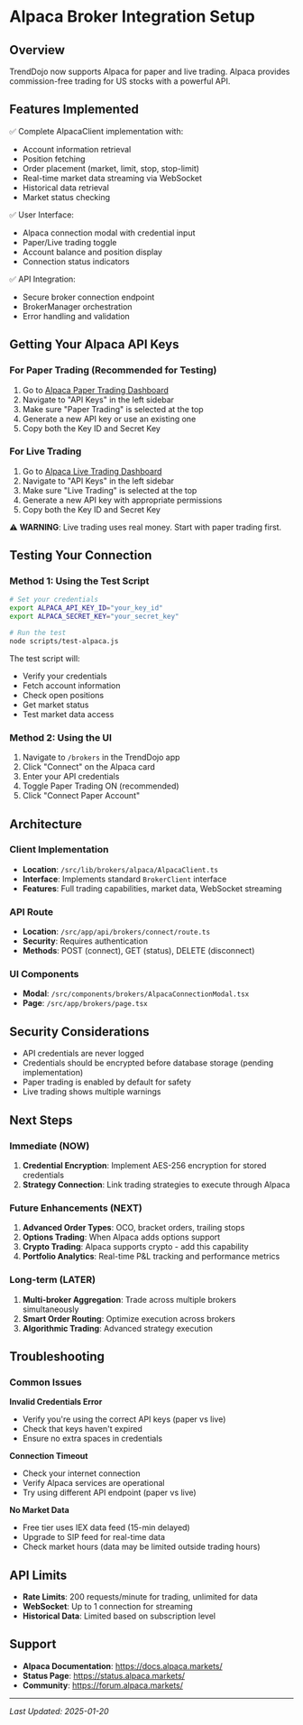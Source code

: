# Alpaca Broker Integration Setup

## Overview
TrendDojo now supports Alpaca for paper and live trading. Alpaca provides commission-free trading for US stocks with a powerful API.

## Features Implemented
✅ Complete AlpacaClient implementation with:
- Account information retrieval
- Position fetching
- Order placement (market, limit, stop, stop-limit)
- Real-time market data streaming via WebSocket
- Historical data retrieval
- Market status checking

✅ User Interface:
- Alpaca connection modal with credential input
- Paper/Live trading toggle
- Account balance and position display
- Connection status indicators

✅ API Integration:
- Secure broker connection endpoint
- BrokerManager orchestration
- Error handling and validation

## Getting Your Alpaca API Keys

### For Paper Trading (Recommended for Testing)
1. Go to [Alpaca Paper Trading Dashboard](https://app.alpaca.markets/paper/dashboard/overview)
2. Navigate to "API Keys" in the left sidebar
3. Make sure "Paper Trading" is selected at the top
4. Generate a new API key or use an existing one
5. Copy both the Key ID and Secret Key

### For Live Trading
1. Go to [Alpaca Live Trading Dashboard](https://app.alpaca.markets/brokerage/dashboard/overview)
2. Navigate to "API Keys" in the left sidebar
3. Make sure "Live Trading" is selected at the top
4. Generate a new API key with appropriate permissions
5. Copy both the Key ID and Secret Key

⚠️ **WARNING**: Live trading uses real money. Start with paper trading first.

## Testing Your Connection

### Method 1: Using the Test Script
```bash
# Set your credentials
export ALPACA_API_KEY_ID="your_key_id"
export ALPACA_SECRET_KEY="your_secret_key"

# Run the test
node scripts/test-alpaca.js
```

The test script will:
- Verify your credentials
- Fetch account information
- Check open positions
- Get market status
- Test market data access

### Method 2: Using the UI
1. Navigate to `/brokers` in the TrendDojo app
2. Click "Connect" on the Alpaca card
3. Enter your API credentials
4. Toggle Paper Trading ON (recommended)
5. Click "Connect Paper Account"

## Architecture

### Client Implementation
- **Location**: `/src/lib/brokers/alpaca/AlpacaClient.ts`
- **Interface**: Implements standard `BrokerClient` interface
- **Features**: Full trading capabilities, market data, WebSocket streaming

### API Route
- **Location**: `/src/app/api/brokers/connect/route.ts`
- **Security**: Requires authentication
- **Methods**: POST (connect), GET (status), DELETE (disconnect)

### UI Components
- **Modal**: `/src/components/brokers/AlpacaConnectionModal.tsx`
- **Page**: `/src/app/brokers/page.tsx`

## Security Considerations
- API credentials are never logged
- Credentials should be encrypted before database storage (pending implementation)
- Paper trading is enabled by default for safety
- Live trading shows multiple warnings

## Next Steps

### Immediate (NOW)
1. **Credential Encryption**: Implement AES-256 encryption for stored credentials
2. **Strategy Connection**: Link trading strategies to execute through Alpaca

### Future Enhancements (NEXT)
1. **Advanced Order Types**: OCO, bracket orders, trailing stops
2. **Options Trading**: When Alpaca adds options support
3. **Crypto Trading**: Alpaca supports crypto - add this capability
4. **Portfolio Analytics**: Real-time P&L tracking and performance metrics

### Long-term (LATER)
1. **Multi-broker Aggregation**: Trade across multiple brokers simultaneously
2. **Smart Order Routing**: Optimize execution across brokers
3. **Algorithmic Trading**: Advanced strategy execution

## Troubleshooting

### Common Issues

**Invalid Credentials Error**
- Verify you're using the correct API keys (paper vs live)
- Check that keys haven't expired
- Ensure no extra spaces in credentials

**Connection Timeout**
- Check your internet connection
- Verify Alpaca services are operational
- Try using different API endpoint (paper vs live)

**No Market Data**
- Free tier uses IEX data feed (15-min delayed)
- Upgrade to SIP feed for real-time data
- Check market hours (data may be limited outside trading hours)

## API Limits
- **Rate Limits**: 200 requests/minute for trading, unlimited for data
- **WebSocket**: Up to 1 connection for streaming
- **Historical Data**: Limited based on subscription level

## Support
- **Alpaca Documentation**: https://docs.alpaca.markets/
- **Status Page**: https://status.alpaca.markets/
- **Community**: https://forum.alpaca.markets/

---
*Last Updated: 2025-01-20*